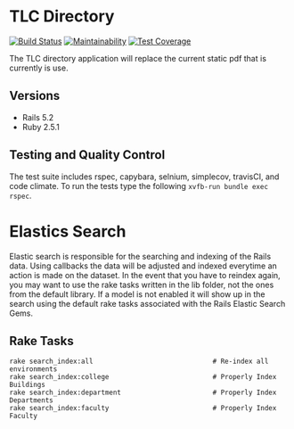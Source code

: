 # TLC Directory

[![Build Status](https://travis-ci.org/wvulibraries/TLC-Directory.svg?branch=master)](https://travis-ci.org/wvulibraries/TLC-Directory) [![Maintainability](https://api.codeclimate.com/v1/badges/1eec8b064ca2d1e6a761/maintainability)](https://codeclimate.com/github/wvulibraries/TLC-Directory/maintainability) [![Test Coverage](https://api.codeclimate.com/v1/badges/1eec8b064ca2d1e6a761/test_coverage)](https://codeclimate.com/github/wvulibraries/TLC-Directory/test_coverage)

The TLC directory application will replace the current static pdf that is currently is use.

## Versions
- Rails 5.2 
- Ruby  2.5.1 

## Testing and Quality Control 
The test suite includes rspec, capybara, selnium, simplecov, travisCI, and code climate. To run the tests type the following `xvfb-run bundle exec rspec`.  

# Elastics Search 
Elastic search is responsible for the searching and indexing of the Rails data. Using callbacks the data will be adjusted and indexed everytime an action is made on the dataset.  In the event that you have to reindex again, you may want to use the rake tasks written in the lib folder, not the ones from the default library.  If a model is not enabled it will show up in the search using the default rake tasks associated with the Rails Elastic Search Gems.  

## Rake Tasks

```
rake search_index:all                              # Re-index all environments
rake search_index:college                          # Properly Index Buildings
rake search_index:department                       # Properly Index Departments
rake search_index:faculty                          # Properly Index Faculty
```
